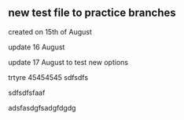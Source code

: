 ## new test file to practice branches

created on 15th of August

update 16 August

update 17 August to test new options

trtyre
45454545
sdfsdfs

sdfsdfsfaaf

adsfasdgfsadgfdgdg